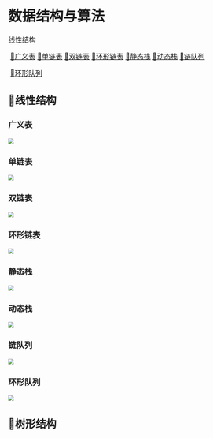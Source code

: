 # 数据结构与算法



[线性结构](#string)

​	[🔖](#GL)[广义表](#https://github.com/voxhugh/algorithm/blob/master/)	[🔖](#LL)[单链表](#https://github.com/voxhugh/algorithm/blob/master/)	[🔖](#DL)[双链表](#https://github.com/voxhugh/algorithm/blob/master/)	[🔖](#CL)[环形链表](#https://github.com/voxhugh/algorithm/blob/master/)	[🔖](#SS)[静态栈](#https://github.com/voxhugh/algorithm/blob/master/)	[🔖](#LS)[动态栈](#https://github.com/voxhugh/algorithm/blob/master/)	[🔖](#LQ)[链队列](#https://github.com/voxhugh/algorithm/blob/master/)

​	[🔖](#CQ)[环形队列](#https://github.com/voxhugh/algorithm/blob/master/)



## <a id="string"></a>📛线性结构

### <a id="GL"></a>广义表

<img src="https://github.com/voxhugh/Utils/blob/main/Algo-stru_IMGs/%E5%B9%BF%E4%B9%89%E8%A1%A8.png" style="zoom:70%;" />

### <a id="LL"></a>单链表

<img src="https://github.com/voxhugh/Utils/blob/main/Algo-stru_IMGs/2024423.png" style="zoom:70%;" />

### <a id="DL"></a>双链表

<img src="https://github.com/voxhugh/Utils/blob/main/Algo-stru_IMGs/2024424.png" style="zoom:70%;" />

### <a id="CL"></a>环形链表

<img src="https://github.com/voxhugh/Utils/blob/main/Algo-stru_IMGs/2024425.png" style="zoom:70%;" />

### <a id="SS"></a>静态栈

<img src="https://github.com/voxhugh/Utils/blob/main/Algo-stru_IMGs/2024426.png" style="zoom:70%;" />

### <a id="LS"></a>动态栈

<img src="https://github.com/voxhugh/Utils/blob/main/Algo-stru_IMGs/2024427.png" style="zoom:70%;" />

### <a id="LQ"></a>链队列

<img src="https://github.com/voxhugh/Utils/blob/main/Algo-stru_IMGs/202442801.png" style="zoom:70%;" />

### <a id="CQ"></a>环形队列

<img src="https://github.com/voxhugh/Utils/blob/main/Algo-stru_IMGs/202442802.png" style="zoom:70%;" />

## <a id="tree"></a>🌲树形结构
